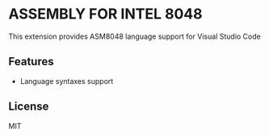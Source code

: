 # ASSEMBLY FOR INTEL 8048

This extension provides ASM8048 language support for Visual Studio Code

## Features

- Language syntaxes support

## License 
MIT
